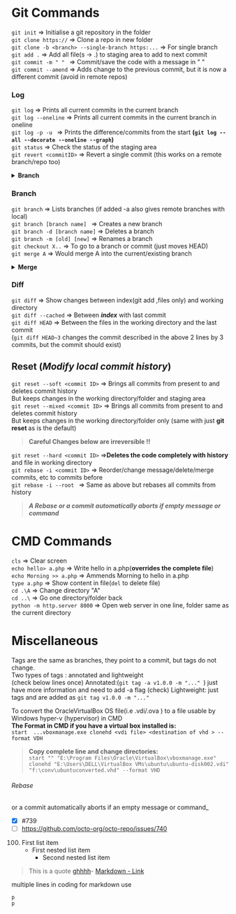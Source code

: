 # Git Commands
`git init` => Initialise a git repository in the folder  
`git clone https://` => Clone a repo in new folder  
`git clone -b <branch> --single-branch https:...` => For single branch  
`git add .` => Add all file(s -> .) to staging area to add to next commit  
`git commit -m " " ` => Commit/save the code with a message in " "  
`git commit --amend` => Adds change to the previous commit, but it is now a different commit (avoid in remote repos)   
### Log
`git log` => Prints all current commits in the current branch  
`git log --oneline`   => Prints all current commits in the current branch in oneline   
`git log -p -u ` => Prints  the difference/commits from the start **(`git log --all --decorate --oneline --graph`)**   
`git status` => Check the status of the staging area   
`git revert <commitID>` => Revert a single commit (this works on a remote branch/repo too)  
<b><details><summary> Branch </summary>
><i> A branch is just a name associated with a commit(just for understanding)  
 A commit has a next pointer(just for understanding)  
 `HEAD` is just where  you currently are, at a particular commit or at a branch's start,  
 If at a commit, then it is in a "detached state",   If at a branch it automatically points to the latest commit of the branch  
</i></details>  </b>

### Branch
`git branch` => Lists branches (if added -a also gives remote branches with local)  
`git branch [branch name] ` => Creates a new branch   
`git branch -d [branch name]`  => Deletes a branch   
`git branch -m [old] [new]` => Renames a branch  
`git checkout X..` => To go to a branch or commit (just moves HEAD)   
`git merge A` =>   Would merge A into the current/existing branch  
 <b><details><summary>Merge </summary> </b>
><i>If master is just: `A ` <br> and Branch1 is: `A - B` => Does not raise conflict issue as **no commit needs to be rewritten**<br>  
>If your master is: `A - C`<br> and Branch1 is: `A - B` => Merge raises a conflict issue as C needs to be rewritten  </i></details>
### Diff
`git diff` => Show changes between index(git add ,files only) and working directory   
`git diff --cached` => Between <b><i>index</i></b> with last commit   
`git diff HEAD` =>  Between the files in the working directory and the last commit  
(`git diff HEAD~3` changes the commit described in the above 2 lines by 3 commits, but the commit should exist)
## Reset (_Modify local commit history_)
`git reset --soft <commit ID>` => Brings all commits from present to <commit ID> and deletes commit history  
But keeps changes in the working directory/folder and staging area  
`git reset --mixed <commit ID>` => Brings all commits from present to <commit ID> and deletes commit history  
But keeps changes in the working directory/folder only (same with just <b>git reset <commit ID></b> as is the default)    
> **Careful Changes below are irreversible !!**

`git reset --hard <commit ID>` =>**Deletes the code completely with history** and file in working directory  
`git rebase -i <commit ID>` => Reorder/change message/delete/merge commits, etc to commits before <commit ID>  
`git rebase -i --root ` => Same as above but rebases all commits from history  
> **_A Rebase or a commit automatically aborts if empty message or command_**
# CMD Commands 
`cls` => Clear screen  
`echo hello> a.php` => Write hello in a.php(<b>overrides the complete file</b>)  
`echo Morning >> a.php` => Ammends Morning to hello in a.php  
`type a.php` => Show content in file(`del` to delete file)  
`cd .\A` => Change directory "A"   
`cd ..\` => Go one directory/folder back  
`python -m http.server 8000` => Open web server in one line, folder same as the current directory   
  

# Miscellaneous 
Tags are the same as branches, they point to a commit, but tags do not change.   
Two types of tags : annotated and lightweight    
(check below lines once)
Annotated:(`git tag -a v1.0.0 -m "..." `) just have more information and need to add -a flag   (check)
Lightweight: just tags and are added as `git tag v1.0.0 -m "..." `  
  
To convert the OracleVirtualBox OS file(i.e .vdi/.ova ) to a file usable by Windows hyper-v (hypervisor) in CMD  
**The Format in CMD if you have a virtual box installed is:**  
`start  ...vboxmanage.exe clonehd <vdi file> <destination of vhd > --format VDH`  
>**Copy complete line and change directories:**  
>`start "" "E:\Program Files\Oracle\VirtualBox\vboxmanage.exe" clonehd "E:\Users\DELL\VirtualBox VMs\ubuntu\ubuntu-disk002.vdi" "f:\conv\ubuntuconverted.vhd" --format VHD`   

###### _Rebase_
or a commit automatically aborts if an empty message or command_
- [x] #739
- [ ] https://github.com/octo-org/octo-repo/issues/740
100. First list item
       - First nested list item
         - Second nested list item
> This is a quote
>  [ghhhh](Git_Commands.md#git-commands)-
	[Markdown - Link](#Git-Commands)

multiple lines in coding for markdown use  
```
p
p
```





 
